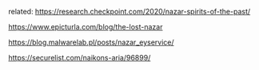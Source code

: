 related:
https://research.checkpoint.com/2020/nazar-spirits-of-the-past/

https://www.epicturla.com/blog/the-lost-nazar

https://blog.malwarelab.pl/posts/nazar_eyservice/

https://securelist.com/naikons-aria/96899/
